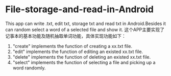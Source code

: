 File-storage-and-read-in-Android
================================

This app can write .txt, edit txt, storage txt and read txt in Android.Besides it can random select a word of a selected file and show it.
这个APP主要实现了记事本的基本功能及随机抽取单词功能，具体实现功能如下：  
1.  "create" implements the function of  creating a xx.txt file.    
2. "edit" implements the function of  editing an existed xx.txt file.  
3. "delete" implements the function of  deleting an existed xx.txt file.  
4. "select" implements the function of  selecting a file and picking up a word randomly.  
  
